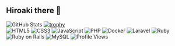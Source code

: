 ## Hiroaki there 👋

![GitHub Stats](https://github-readme-stats.vercel.app/api?username=Hiroaki027)
[![trophy](https://github-profile-trophy.vercel.app/?username=Hiroaki027&theme=onedark)](https://github.com/ryo-ma/github-profile-trophy)  
![HTML5](https://img.shields.io/badge/HTML5-E34F26?style=flat&logo=html5&logoColor=white)
![CSS3](https://img.shields.io/badge/CSS3-1572B6?style=flat&logo=css3&logoColor=white)
![JavaScript](https://img.shields.io/badge/-JavaScript-F7DF1E?style=flat-square&logo=javascript&logoColor=black)
![PHP](https://img.shields.io/badge/-PHP-777BB4?style=flat-square&logo=php&logoColor=white)
![Docker](https://img.shields.io/badge/Docker-2496ED?style=flat&logo=docker&logoColor=white)
![Laravel](https://img.shields.io/badge/-Laravel-FF2D20?style=flat-square&logo=laravel&logoColor=white)
![Ruby](https://img.shields.io/badge/Ruby-701516?style=flat&logo=ruby&logoColor=white)
![Ruby on Rails](https://img.shields.io/badge/Ruby_on_Rails-CC0000?style=flat&logo=ruby-on-rails&logoColor=white)
![MySQL](https://img.shields.io/badge/-MySQL-4479A1?style=flat-square&logo=mysql&logoColor=white)
![Profile Views](https://komarev.com/ghpvc/?username=Hiroaki027)

<!--
**Hiroaki027/Hiroaki027** is a ✨ _special_ ✨ repository because its `README.md` (this file) appears on your GitHub profile.

Here are some ideas to get you started:

- 🔭 I’m currently working on ...
- 🌱 I’m currently learning ...
- 👯 I’m looking to collaborate on ...
- 🤔 I’m looking for help with ...
- 💬 Ask me about ...
- 📫 How to reach me: ...
- 😄 Pronouns: ...
- ⚡ Fun fact: ...
-->
